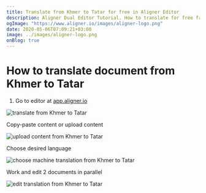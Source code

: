 ```yaml
---
title: Translate from Khmer to Tatar for free in Aligner Editor
description: Aligner Dual Editor Tutorial. How to translate for free from Khmer to Tatar. Aligner is multilingual document management platform. 
ogImage: "https://www.aligner.io/images/aligner-logo.png"
date: 2020-05-06T07:09:21+03:00
image: ../images/aligner-logo.png
onBlog: true
---
```


# How to translate document from Khmer to Tatar

1. Go to editor at [app.aligner.io](https://app.aligner.io "Aligner App web page")

![translate from Khmer to Tatar](../aligner-blank-editor.png "translate from Khmer to Tatar")

Copy-paste content or upload content

![upload content from Khmer to Tatar](../aligner-uploaded-document.png "upload content from Khmer to Tatar")

Choose desired language

![choose machine translation from Khmer to Tatar](../aligner-language-dropdown.png "choose machine translation from Khmer to Tatar")

Work and edit 2 documents in parallel

![edit translation from Khmer to Tatar](../aligner-double-sitded-editor.png "edit translation from Khmer to Tatar")

